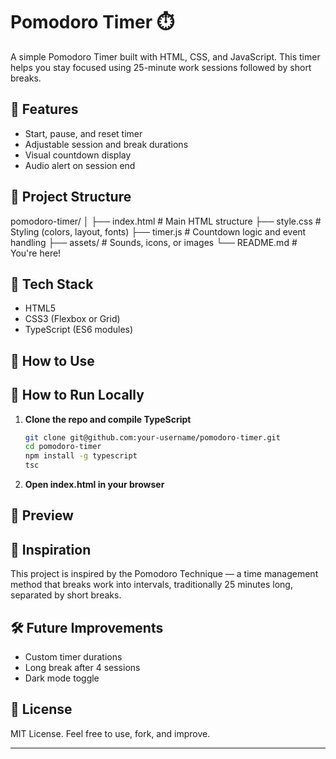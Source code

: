 # Pomodoro Timer ⏱️

A simple Pomodoro Timer built with HTML, CSS, and JavaScript. This timer helps you stay focused using 25-minute work sessions followed by short breaks.

## 🚀 Features

- Start, pause, and reset timer
- Adjustable session and break durations
- Visual countdown display
- Audio alert on session end

## 📁 Project Structure

pomodoro-timer/
│
├── index.html # Main HTML structure
├── style.css # Styling (colors, layout, fonts)
├── timer.js # Countdown logic and event handling
├── assets/ # Sounds, icons, or images
└── README.md # You're here!

## 🔧 Tech Stack

- HTML5
- CSS3 (Flexbox or Grid)
- TypeScript (ES6 modules)

## 🎯 How to Use

## 🧪 How to Run Locally

1. **Clone the repo and compile TypeScript**

   ```bash
   git clone git@github.com:your-username/pomodoro-timer.git
   cd pomodoro-timer
   npm install -g typescript
   tsc
   ```

2. **Open index.html in your browser**

## 📸 Preview

## 📌 Inspiration

This project is inspired by the Pomodoro Technique — a time management method that breaks work into intervals, traditionally 25 minutes long, separated by short breaks.

## 🛠️ Future Improvements

- Custom timer durations
- Long break after 4 sessions
- Dark mode toggle

## 📄 License

MIT License. Feel free to use, fork, and improve.

---
